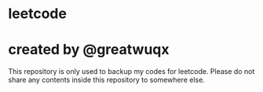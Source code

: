 leetcode
========

created by @greatwuqx
=====================

This repository is only used to backup my codes for leetcode. Please do not share any contents inside this repository to somewhere else.

